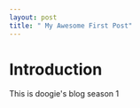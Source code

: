 ```yaml
---
layout: post
title: " My Awesome First Post"
---
```


# Introduction

This is doogie's blog season 1